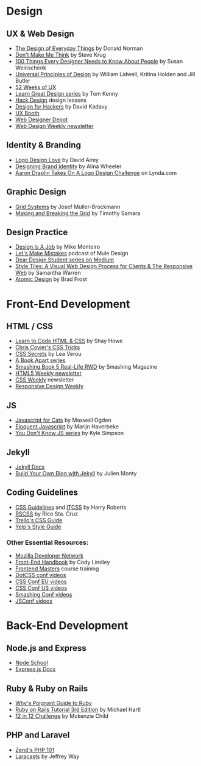 # Design
## UX & Web Design
  * [The Design of Everyday Things](https://www.amazon.com/Design-Everyday-Things-Donald-Norman/dp/1452654123) by Donald Norman
  * [Don't Make Me Think](https://www.amazon.com/Dont-Make-Me-Think-Usability/dp/0321344758) by Steve Krug
  * [100 Things Every Designer Needs to Know About People](https://www.amazon.com/Things-Designer-People-Voices-Matter/dp/0321767535) by Susan Weinschenk
  * [Universal Principles of Design](https://www.amazon.com/Universal-Principles-Design-William-Lidwell/dp/1592530079) by William Lidwell, Kritina Holden and Jill Butler
  * [52 Weeks of UX](https://www.52weeksofux.com)
  * [Learn Great Design series](https://www.tomkenny.design/?s=learn+from+great+design) by Tom Kenny
  * [Hack Design](https://www.hackdesign.org) design lessons
  * [Design for Hackers](https://www.designforhackers.com) by David Kadavy
  * [UX Booth](https://www.uxbooth.com)
  * [Web Designer Depot](https://www.webdesignerdepot.com)
  * [Web Design Weekly newsletter](https://www.web-design-weekly.com)

## Identity & Branding
  * [Logo Design Love](https://www.logodesignlovebook.com) by David Airey
  * [Designing Brand Identity](https://www.designingbrandidentity.info) by Alina Wheeler
  * [Aaron Draplin Takes On A Logo Design Challenge](https://www.vimeo.com/113751583) on Lynda.com

## Graphic Design
  * [Grid Systems](https://www.amazon.com/Grid-Systems-Graphic-Design-Communication/dp/3721201450) by Josef Muller-Brockmann
  * [Making and Breaking the Grid](https://www.amazon.com/Making-Breaking-Grid-Graphic-Workshop/dp/1592531253) by Timothy Samara

## Design Practice
  * [Design Is A Job](https://www.abookapart.com/products/design-is-a-job) by Mike Monteiro
  * [Let's Make Mistakes](https://www.mistakes.show) podcast of Mule Design
  * [Dear Design Student series on Medium](https://www.deardesignstudent.com)
  * [Style Tiles: A Visual Web Design Process for Clients & The Responsive Web](http://styletil.es/) by Samantha Warren
  * [Atomic Design](http://bradfrost.com/blog/post/atomic-web-design/) by Brad Frost

# Front-End Development
## HTML / CSS
  * [Learn to Code HTML & CSS](https://www.learn.shayhowe.com) by Shay Howe
  * [Chris Coyier's CSS Tricks](https://css-tricks.com)
  * [CSS Secrets](https://www.shop.oreilly.com/product/0636920031123.do) by Lea Verou
  * [A Book Apart series](https://www.abookapart.com)
  * [Smashing Book 5 Real-Life RWD](https://www.shop.smashingmagazine.com/products/smashing-book-5-real-life-responsive-web-design) by Smashing Magazine
  * [HTML5 Weekly newsletter](https://www.html5weekly.com)
  * [CSS Weekly](https://www.css-weekly.com) newsletter
  * [Responsive Design Weekly](https://www.responsivedesignweekly.com)

## JS
  * [Javascript for Cats](https://www.jsforcats.com) by Maxwell Ogden
  * [Eloquent Javascript](https://www.eloquentjavascript.net) by Marijn Haverbeke
  * [You Don't Know JS series](https://www.github.com/getify/You-Dont-Know-JS) by Kyle Simpson

## Jekyll
  * [Jekyll Docs](https://www.jekyllrb.com)
  * [Build Your Own Blog with Jekyll](https://www.theblog.unpixel.fr/2015-11-11-build-your-own-blog-with-jekyll) by Julien Monty

## Coding Guidelines
  * [CSS Guidelines](https://www.cssguidelin.es) and [ITCSS](itcss.io) by Harry Roberts
  * [RSCSS](https://www.github.com/rstacruz/rscss#readme) by Rico Sta. Cruz
  * [Trello's CSS Guide](https://www.gist.github.com/bobbygrace/9e961e8982f42eb91b80)
  * [Yelp's Style Guide](https://www.engineeringblog.yelp.com/2014/02/yelps-got-style-and-the-guide-to-back-it-up.html)

### Other Essential Resources:
  * [Mozilla Developer Network](https://developer.mozilla.org/en-US/)
  * [Front-End Handbook](https://www.gitbook.com/book/frontendmasters/front-end-handbook/details) by Cody Lindley
  * [Frontend Masters](https://www.frontendmasters.com/) course training
  * [DotCSS conf videos](https://www.www.youtube.com/user/dotconferences/playlists)
  * [CSS Conf EU videos](https://www.youtube.com/playlist?list=PL37ZVnwpeshHoV6GgvG9WWAP6rjnEdAs9)
  * [CSS Conf US videos](https://www.2015.cssconf.com)
  * [Smashing Conf videos](https://www.vimeo.com/channels/smashingconf)
  * [JSConf videos](https://www.youtube.com/watch?v=DN4yLZB1vUQ&list=PL37ZVnwpeshEkVjFZlLm1krvx0mPYPOoq&index=15)

# Back-End Development
## Node.js and Express
  * [Node School](https://www.nodeschool.io)
  * [Express.js Docs](https://www.expressjs.com)

## Ruby & Ruby on Rails
  * [Why's Poignant Guide to Ruby](https://www.poignant.guide)
  * [Ruby on Rails Tutorial 3rd Edition](https://www.railstutorial.org) by Michael Hartl
  * [12 in 12 Challenge](https://www.mackenziechild.me/12-in-12/) by Mckenzie Child

## PHP and Laravel
  * [Zend's PHP 101](https://www.devzone.zend.com/6/php-101-php-for-the-absolute-beginner/)
  * [Laracasts](https://www.laracasts.com/) by Jeffrey Way
